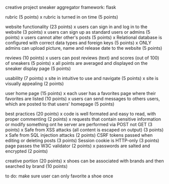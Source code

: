 creative project
sneaker aggregator
framework: flask

rubric (5 points)
x rubric is turned in on time (5 points)

website functionality (23 points)
x users can sign in and log in to the website (3 points)
x users can sign up as standard users or admins (5 points)
x users cannot alter other's posts (5 points)
x Relational database is configured with correct data types and foreign keys (5 points)
x ONLY admins can upload picture, name and release date to the website (5 points)

reviews (10 points)
x users can post reviews (text) and scores (out of 100) of sneakers (5 points)
x all points are averaged and displayed on the sneaker display page (5 points)

usability (7 points)
x site in intuitive to use and navigate (5 points)
x site is visually appealing (2 points)

user home page (15 points)
x each user has a favorites page where their favorites are listed (10 points)
x users can send messages to others users, which are posted to that users' homepage (5 points)

best practices (20 points)
x code is well formated and easy to read, with proper commenting (2 points)
x requests that contain sensitive information or modify something ont he server are performed via POST not GET (3 points)
x Safe from XSS attacks (all content is escaped on output) (3 points)
x Safe from SQL injection attacks (2 points)
CSRF tokens passed when editing or deleting posts (3 points)
Session cookie is HTTP-only (3 points)
page passes the W3C validator (2 points)
x passwords are salted and encrypted (2 points)

creative portion (20 points)
x shoes can be associated with brands and then searched by brand (10 points)

to do:
make sure user can only favorite a shoe once
